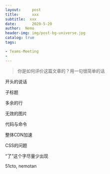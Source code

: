 ```yaml
---
layout:     post
title:      xxx
subtitle:  xxx
date:       2020-5-20
author:  Nemo
header-img: img/post-bg-universe.jpg
catalog: true
tags:

- Teams-Meeting
- 
---
```


> 你是如何评价这篇文章的？用一句很简单的话

开头的说话

子标题

多余的行

无效的图片

代码与命令

整体CDN加速

CSS的问题

“了”这个字尽量少出现

51cto, nemotan





